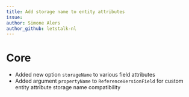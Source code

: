```yaml
---
title: Add storage name to entity attributes
issue: 
author: Simone Alers
author_github: letstalk-nl
---
```

# Core
* Added new option `storageName` to various field attributes
* Added argument `propertyName` to `ReferenceVersionField` for custom entity attribute storage name compatibility
